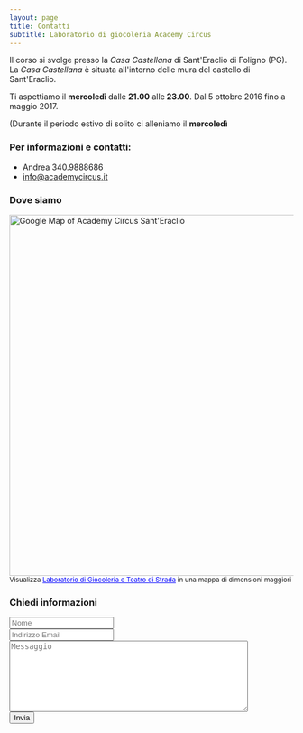 ```yaml
---
layout: page
title: Contatti
subtitle: Laboratorio di giocoleria Academy Circus
---
```

Il corso si svolge presso la *Casa Castellana* di Sant'Eraclio di Foligno (PG). La *Casa Castellana* è situata all'interno delle mura del castello di Sant'Eraclio.

Ti aspettiamo il <strong>mercoledì </strong>dalle <strong>21.00</strong> alle<strong> 23.00</strong>. Dal 5 ottobre 2016 fino a maggio 2017.

(Durante il periodo estivo di solito ci alleniamo il <strong>mercoledì</strong>

### Per informazioni e contatti:

- Andrea 340.9888686
- info@academycircus.it

### Dove siamo
<a href="http://apple.co/2cpnLk5" target="_blank"><img width="640" src="{{ site.baseurl }}/img/staticmap.png" alt="Google Map of Academy Circus Sant'Eraclio"></a>
<br/>
<small>Visualizza <a href="http://apple.co/2cpnLk5" style="color:#0000FF;text-align:left">Laboratorio di Giocoleria e Teatro di Strada</a> in una mappa di dimensioni maggiori</small>

### Chiedi informazioni
<form action="https://getsimpleform.com/messages?form_api_token=798b03d88970f0da61fc99425e9c583e" method="post">
  <input type='hidden' name='redirect_to' value='http://academycircus.it/thank-you' />
  <div class="form-group">
    <input type="text" class="form-control" placeholder='Nome' id="name" name='name'>
  </div>
  <div class="form-group">
    <input type="email" required  class="form-control" placeholder='Indirizzo Email' id="email" name='email'>
  </div>
  <div class="form-group">
    <textarea id='message' name='message' placeholder='Messaggio' rows='8' cols='50'  class="form-control" ></textarea>
  </div>
  <button type="submit" class="btn btn-default">Invia</button>
</form>
